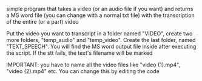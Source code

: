 simple program that takes a video (or an audio file if you want) and returns a MS word file (you can change with a normal txt file) with the transcription of the entire (or a part) video

Put the video you want to transcript in a folder named "VIDEO", create two more folders, "temp_audio" and "temp_video". Create the last folder, named "TEXT_SPEECH". You will find the MS word output file inside after executing the script. If the stt fails, the text's filename will be marked

IMPORTANT: you have to name all the video files like "video (1).mp4", "video (2).mp4" etc. 
You can change this by editing the code
